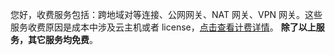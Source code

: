您好，收费服务包括：跨地域对等连接、公网网关、NAT 网关、VPN 网关。这些服务收费原因是成本中涉及云主机或者 license，[点击查看计费详情](https://cloud.tencent.com/doc/product/215/3079)。
**除了以上服务，其它服务均免费**。